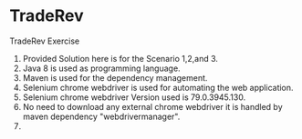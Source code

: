 # TradeRev
TradeRev Exercise

1. Provided Solution here is for the Scenario 1,2,and 3.
2. Java 8 is used as programming language.
3. Maven is used for the dependency management.
4. Selenium chrome webdriver is used for automating the web application.
5. Selenium chrome webdriver Version used is 79.0.3945.130.
6. No need to download any external chrome webdriver it is handled by maven dependency "webdrivermanager".
7.

